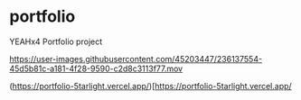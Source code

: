 # portfolio
YEAHx4 Portfolio project



https://user-images.githubusercontent.com/45203447/236137554-45d5b81c-a181-4f28-9590-c2d8c3113f77.mov

(https://portfolio-5tarlight.vercel.app/)[https://portfolio-5tarlight.vercel.app/
